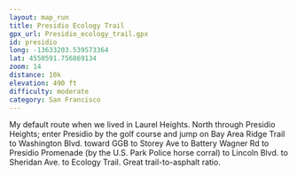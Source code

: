 ```yaml
---
layout: map_run
title: Presidio Ecology Trail
gpx_url: Presidio_ecology_trail.gpx
id: presidio
long: -13633203.539573364
lat: 4550591.756869134
zoom: 14
distance: 10k
elevation: 490 ft
difficulty: moderate
category: San Francisco
---
```

My default route when we lived in Laurel Heights. North through Presidio Heights; enter Presidio by the golf course and jump on Bay Area Ridge Trail to Washington Blvd. toward GGB to Storey Ave to Battery Wagner Rd to Presidio Promenade (by the U.S. Park Police horse corral) to Lincoln Blvd. to Sheridan Ave. to Ecology Trail. Great trail-to-asphalt ratio.